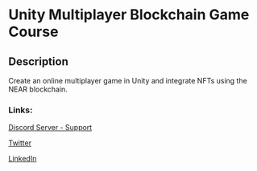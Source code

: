 # Unity Multiplayer Blockchain Game Course

## Description

Create an online multiplayer game in Unity and integrate NFTs using the NEAR blockchain.

### Links:

[Discord Server - Support](https://discord.com/invite/roguefoxguildgame)

[Twitter](https://twitter.com/PlatoEvolved)

[LinkedIn](https://www.linkedin.com/in/morganjpage)
